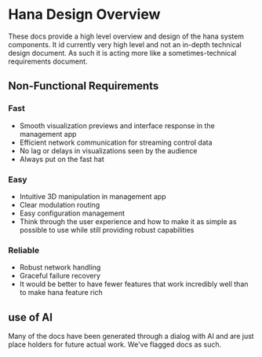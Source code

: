 # Hana Design Overview
These docs provide a high level overview and design of the hana system components. It id currently very high level and not an in-depth technical design document. As such it is acting more like a sometimes-technical requirements document.

## Non-Functional Requirements
### Fast
- Smooth visualization previews and interface response in the management app
- Efficient network communication for streaming control data
- No lag or delays in visualizations seen by the audience
- Always put on the fast hat
### Easy
- Intuitive 3D manipulation in management app
- Clear modulation routing
- Easy configuration management
- Think through the user experience and how to make it as simple as possible to use while still providing robust capabilities
### Reliable
- Robust network handling
- Graceful failure recovery
- It would be better to have fewer features that work incredibly well than to make hana feature rich

## use of AI
Many of the docs have been generated through a dialog with AI and are just place holders for future actual work. We've flagged docs as such.
